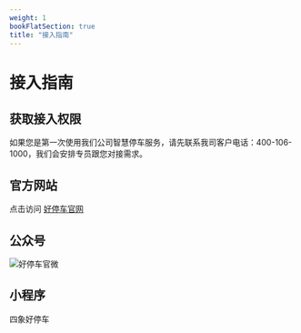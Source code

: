 ```yaml
---
weight: 1
bookFlatSection: true
title: "接入指南"
---
```


# 接入指南

## 获取接入权限

如果您是第一次使用我们公司智慧停车服务，请先联系我司客户电话：400-106-1000，我们会安排专员跟您对接需求。

## 官方网站

点击访问
[好停车官网](https://www.haotingche.net/home.html)

## 公众号

![好停车官微](http://htc-image.oss-cn-qingdao.aliyuncs.com/photo/1039/20231127/B11KN7_20231127174228.jpg?Expires=4825215750&OSSAccessKeyId=LTAIYQU4R5s8Vrti&Signature=UyLCmpMxTJWuZa6SnSV34uDr%2BHw%3D)




## 小程序

四象好停车
